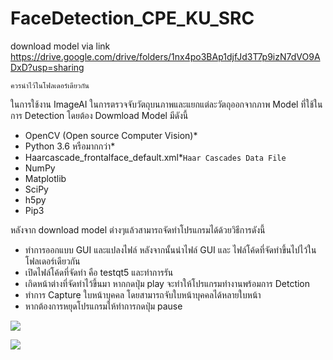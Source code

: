 # FaceDetection_CPE_KU_SRC

download model via link https://drive.google.com/drive/folders/1nx4po3BAp1djfJd3T7p9izN7dVO9ADxD?usp=sharing

`ควรนำไว้ในโฟลเดอร์เดียวกัน`


ในการใช้งาน ImageAI ในการตรวจจับวัตถุบนภาพและแยกแต่ละวัตถุออกจากภาพ Model ที่ใช้ในการ Detection โดยต้อง Dowmload Model มีดังนี้

* OpenCV (Open source Computer Vision)*
* Python 3.6 หรือมากกว่า*
* Haarcascade_frontalface_default.xml*`Haar Cascades Data File`
* NumPy
* Matplotlib
* SciPy
* h5py
* Pip3

หลังจาก download model ต่างๆแล้วสามารถจัดทำโปรแกรมได้ด้วยวิธีการดังนี้
* ทำการออกแบบ GUI และแปลงไฟล์ หลังจากนั้นนำไฟล์ GUI และ ไฟล์โค้ดที่จัดทำขึ้นไปไว้ในโฟลเดอร์เดียวกัน
* เปิดไฟล์โค้ดที่จัดทำ คือ testqt5 และทำการรัน
* เกิดหน้าต่างที่จัดทำไว้ขึ้นมา หากกดปุ่ม play จะทำให้โปรแกรมทำงานพร้อมการ Detction 
* ทำการ Capture ใบหน้าบุคคล โดยสามารถจับใบหน้าบุคคลได้หลายใบหน้า
* หากต้องการหยุดโปรแกรมให้ทำการกดปุ่ม pause

![](https://www.img.live/images/2019/04/30/pic203e413.png)

![](https://www.img.live/images/2019/04/30/pic15a89cd.png)





